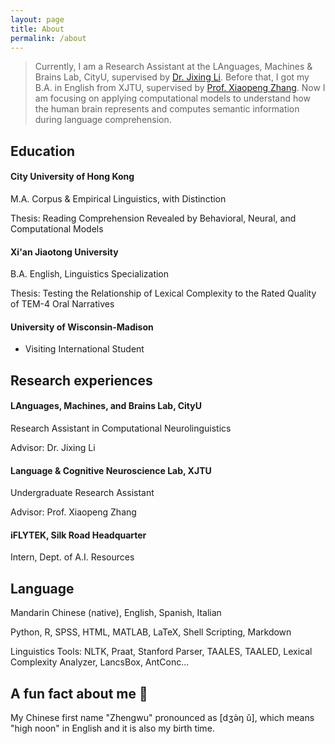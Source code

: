 ```yaml
---
layout: page
title: About
permalink: /about
---
```

> Currently, I am a Research Assistant at the LAnguages, Machines & Brains Lab, CityU, supervised by [Dr. Jixing Li](https://jixing-li.github.io/). Before that, I got my B.A. in English from XJTU, supervised by [Prof. Xiaopeng Zhang](http://gr.xjtu.edu.cn/en/web/zhangxp). Now I am focusing on applying computational models to understand how the human brain represents and computes semantic information during language comprehension.

## Education
#### City University of Hong Kong
M.A. Corpus & Empirical Linguistics, with Distinction

Thesis: Reading Comprehension Revealed by Behavioral, Neural, and Computational Models

#### Xi'an Jiaotong University
B.A. English, Linguistics Specialization

Thesis: Testing the Relationship of Lexical Complexity to the Rated Quality of TEM-4 Oral Narratives

#### University of Wisconsin-Madison
- Visiting International Student

## Research experiences
#### LAnguages, Machines, and Brains Lab, CityU
Research Assistant in Computational Neurolinguistics

Advisor: Dr. Jixing Li

#### Language & Cognitive Neuroscience Lab, XJTU
Undergraduate Research Assistant

Advisor: Prof. Xiaopeng Zhang

#### iFLYTEK, Silk Road Headquarter
Intern, Dept. of A.I. Resources

## Language
Mandarin Chinese (native), English, Spanish, Italian

Python, R, SPSS, HTML, MATLAB, LaTeX, Shell Scripting, Markdown

Linguistics Tools: NLTK, Praat, Stanford Parser, TAALES, TAALED, Lexical Complexity Analyzer, LancsBox, AntConc...

## A fun fact about me 🥳
My Chinese first name "Zhengwu" pronounced as [dʒə̀ŋ ǔ], which means "high noon" in English and it is also my birth time.  
